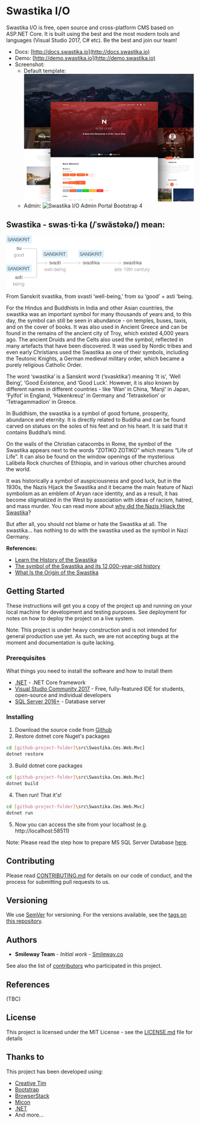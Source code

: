# Swastika I/O

Swastika I/O is free, open source and cross-platform CMS based on ASP.NET Core. It is built using the best and the most modern tools and languages (Visual Studio 2017, C# etc). Be the best and join our team!

- Docs: [http://docs.swastika.io](http://docs.swastika.io)
- Demo: [http://demo.swastika.io](http://demo.swastika.io)
- Screenshot:  
  - Default template:
![Swastika I/O CMS default template with Now UI Pro](_images/readme/opt_nuk_thumbnail.jpg "Swastika I/O CMS default template with Now UI Pro")
  - Admin:
![Swastika I/O Admin Portal Bootstrap 4](https://swastika-io.github.io/Swastika-IO-Admin/img/white.png "Swastika I/O Admin Portal Bootstrap 4")

## Swastika - swas·ti·ka (/ˈswästəkə/) mean:

 ![Swastika History](_images/readme/swastika-history.png)

From Sanskrit svastika, from svasti ‘well-being,’ from su ‘good’ + asti ‘being.

For the Hindus and Buddhists in India and other Asian countries, the swastika was an important symbol for many thousands of years and, to this day, the symbol can still be seen in abundance - on temples, buses, taxis, and on the cover of books. It was also used in Ancient Greece and can be found in the remains of the ancient city of Troy, which existed 4,000 years ago. The ancient Druids and the Celts also used the symbol, reflected in many artefacts that have been discovered. It was used by Nordic tribes and even early Christians used the Swastika as one of their symbols, including the Teutonic Knights, a German medieval military order, which became a purely religious Catholic Order. 

The word ‘swastika’ is a Sanskrit word (‘svasktika’) meaning ‘It is’, ‘Well Being’, ‘Good Existence, and ‘Good Luck’. However, it is also known by different names in different countries - like ‘Wan’ in China, ‘Manji’ in Japan, ‘Fylfot’ in England, ‘Hakenkreuz’ in Germany and ‘Tetraskelion’ or ‘Tetragammadion’ in Greece.

In Buddhism, the swastika is a symbol of good fortune, prosperity, abundance and eternity. It is directly related to Buddha and can be found carved on statues on the soles of his feet and on his heart.  It is said that it contains Buddha’s mind.

On the walls of the Christian catacombs in Rome, the symbol of the Swastika appears next to the words “ZOTIKO ZOTIKO” which means “Life of Life”. It can also be found on the window openings of the mysterious Lalibela Rock churches of Ethiopia, and in various other churches around the world.

It was historically a symbol of auspiciousness and good luck, but in the 1930s, the Nazis Hijack the Swastika and it became the main feature of Nazi symbolism as an emblem of Aryan race identity, and as a result, it has become stigmatized in the West by association with ideas of racism, hatred, and mass murder. You can read more about [why did the Nazis Hijack the Swastika](why-did-the-nazis.md)?

But after all, you should not blame or hate the Swastika at all. The swastika... has nothing to do with the swastika used as the symbol in Nazi Germany. 

**References:**
- [Learn the History of the Swastika](https://www.thoughtco.com/the-history-of-the-swastika-1778288)
- [The symbol of the Swastika and its 12,000-year-old history](http://www.ancient-origins.net/myths-legends/symbol-swastika-and-its-12000-year-old-history-001312)
- [What Is the Origin of the Swastika](https://www.thoughtco.com/what-is-the-origin-of-the-swastika-116913)

## Getting Started

These instructions will get you a copy of the project up and running on your local machine for development and testing purposes. See deployment for notes on how to deploy the project on a live system.

Note: This project is under heavy construction and is not intended for general production use yet. As such, we are not accepting bugs at the moment and documentation is quite lacking.

### Prerequisites

What things you need to install the software and how to install them

* [.NET](https://www.microsoft.com/net/core) - .NET Core framework
* [Visual Studio Community 2017](https://www.visualstudio.com/downloads/) - Free, fully-featured IDE for students, open-source and individual developers
* [SQL Server 2016+](https://www.microsoft.com/en-us/sql-server/sql-server-editions-express) - Database server


### Installing

1. Download the source code from [Github](https://github.com/Swastika-IO/Swastika-IO-Core)
2. Restore dotnet core Nuget's packages
```bash
cd [github-project-folder]\src\Swastika.Cms.Web.Mvc]
dotnet restore
```
3. Build dotnet core packages
```bash
cd [github-project-folder]\src\Swastika.Cms.Web.Mvc]
dotnet build
```
4. Then run! That it's!
```bash
cd [github-project-folder]\src\Swastika.Cms.Web.Mvc]
dotnet run
```
5. Now you can access the site from your localhost (e.g. http://localhost:58511)

Note: Please read the step how to prepare MS SQL Server Database [here](/installing?id=step-2-create-the-database-and-a-user).

## Contributing

Please read [CONTRIBUTING.md](CONTRIBUTING.md) for details on our code of conduct, and the process for submitting pull requests to us.

## Versioning

We use [SemVer](http://semver.org/) for versioning. For the versions available, see the [tags on this repository](https://github.com/Swastika-IO/Swastika-IO-Core/tags). 

## Authors

* **Smileway Team** - *Initial work* - [Smileway.co](http://www.smileway.co)

See also the list of [contributors](https://github.com/Swastika-IO/Swastika-IO-Core/graphs/contributors) who participated in this project.

## References
(TBC)

## License

This project is licensed under the MIT License - see the [LICENSE.md](LICENSE.md) file for details

## Thanks to

This project has been developed using:
* [Creative Tim](https://www.creative-tim.com/)
* [Bootstrap](https://getbootstrap.com/)
* [BrowserStack](https://www.browserstack.com/)
* [Micon](http://xtoolkit.github.io/Micon/icons/)
* [.NET](https://www.microsoft.com/net/core)
* And more...
